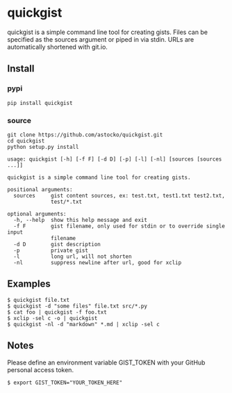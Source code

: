 # quickgist

quickgist is a simple command line tool for creating gists. Files can be
specified as the sources argument or piped in via stdin. URLs are
automatically shortened with git.io.

## Install

### pypi
    pip install quickgist

### source
    git clone https://github.com/astocko/quickgist.git
    cd quickgist
    python setup.py install

```
usage: quickgist [-h] [-f F] [-d D] [-p] [-l] [-nl] [sources [sources ...]]

quickgist is a simple command line tool for creating gists.

positional arguments:
  sources     gist content sources, ex: test.txt, test1.txt test2.txt,
              test/*.txt

optional arguments:
  -h, --help  show this help message and exit
  -f F        gist filename, only used for stdin or to override single input
              filename
  -d D        gist description
  -p          private gist
  -l          long url, will not shorten
  -nl         suppress newline after url, good for xclip
```

## Examples

    $ quickgist file.txt
    $ quickgist -d "some files" file.txt src/*.py
    $ cat foo | quickgist -f foo.txt
    $ xclip -sel c -o | quickgist
    $ quickgist -nl -d "markdown" *.md | xclip -sel c

## Notes
Please define an environment variable GIST_TOKEN with your GitHub
personal access token.

    $ export GIST_TOKEN="YOUR_TOKEN_HERE"

